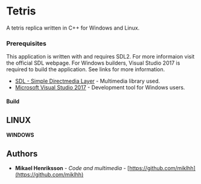 # Tetris
A tetris replica written in C++ for Windows and Linux.

### Prerequisites
This application is written with and requires SDL2. For more informaion visit the official SDL webpage. For Windows builders, Visual Studio 2017 is required to build the application. See links for more information.

* [SDL - Simple Directmedia Layer](https://www.libsdl.org/) - Multimedia library used.
* [Microsoft Visual Studio 2017](https://www.visualstudio.com/) - Development tool for Windows users.

#### Build
**LINUX**
---
**WINDOWS**


## Authors
* **Mikael Henriksson** - *Code and multimedia* - [https://github.com/miklhh](https://github.com/miklhh)
